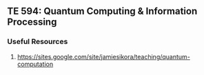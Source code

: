 ## TE 594: Quantum Computing & Information Processing


### Useful Resources

1. https://sites.google.com/site/jamiesikora/teaching/quantum-computation

